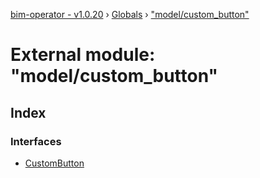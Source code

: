 [bim-operator - v1.0.20](../README.md) › [Globals](../globals.md) › ["model/custom_button"](_model_custom_button_.md)

# External module: "model/custom_button"

## Index

### Interfaces

* [CustomButton](../interfaces/_model_custom_button_.custombutton.md)
